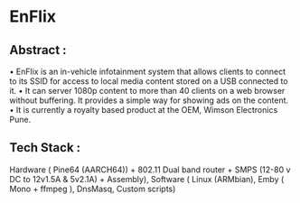 # EnFlix

## Abstract :

• EnFlix is an in-vehicle infotainment system that allows clients to connect to its SSID for access to local media content stored on a USB connected to it. 
• It can server 1080p content to more than 40 clients on a web browser without buffering. It provides a simple way for showing ads on the content.
• It is currently a royalty based product at the OEM, Wimson Electronics Pune.

## Tech Stack : 

Hardware ( Pine64 (AARCH64)) + 802.11 Dual band router + SMPS (12-80 v DC to 12v1.5A & 5v2.1A) + Assembly), 
Software ( Linux (ARMbian), Emby ( Mono + ffmpeg ), DnsMasq, Custom scripts)





